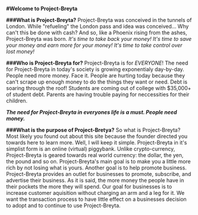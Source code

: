 **#Welcome to Project-Breyta**

**###What is Project-Breyta?**
Project-Breyta was conceived in the tunnels of London. While "refueling" the London pass and idea was conceived... Why can't this be done with cash? And so, like a Phoenix rising from the ashes, Project-Breyta was born.
*It's time to take back your money!*
*It's time to save your money and earn more for your money!*
*It's time to take control over lost money!*

**###Who is Project-Breyta for?**
Project-Breyta is for *EVERYONE*! The need for Project-Breyta in today's society is growing exponentialy day-by-day. People need more money. 
Face it. People are hurting today because they can't scrape up enough money to do the things they want or need. Debt is soaring through the roof! Students are coming out of college with $35,000+ of student debt. Parents are having trouble paying for neccessities for their children.

__*The need for Project-Breyta in everyones life is a must. People need money.*__

**###What is the purpose of Project-Bretya?**
So what is Project-Breyta? Most likely you found out about this site because the founder directed you towards here to learn more. Well, I will keep it simple. 
Project-Breyta in it's simplist form is an online (virtual) piggybank. Unlike crypto-currency, Project-Breyta is geared towards real world currency: the dollar, the yen, the pound and so on. 
Project-Breyta's main goal is to make you a little more rich by not losing what is yours.
Another goal is to help promote business. Project-Breyta provides an outlet for businesses to promote, subscribe, and advertise their business. 
As it is said, the more money the people have in their pockets the more they will spend. Our goal for businesses is to increase customer aquisition without charging an arm and a leg for it. We want the transaction process to have little effect on a businesses decision to adopt and to continue to use Project-Breyta.  
